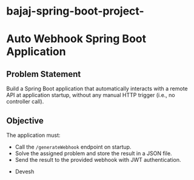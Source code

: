 # bajaj-spring-boot-project-


# Auto Webhook Spring Boot Application

## Problem Statement

Build a Spring Boot application that automatically interacts with a remote API at application startup, without any manual HTTP trigger (i.e., no controller call).

## Objective

The application must:

- Call the `/generateWebhook` endpoint on startup.
- Solve the assigned problem and store the result in a JSON file.
- Send the result to the provided webhook with JWT authentication.


* Devesh